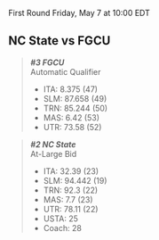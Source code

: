 First Round
Friday, May 7 at 10:00 EDT
## NC State vs FGCU

> ***#3 FGCU***  
> Automatic Qualifier  
> - ITA: 8.375 (47)  
> - SLM: 87.658 (49)  
> - TRN: 85.244 (50)  
> - MAS: 6.42 (53)  
> - UTR: 73.58 (52)  

> ***#2 NC State***  
> At-Large Bid  
> - ITA: 32.39 (23)  
> - SLM: 94.442 (19)  
> - TRN: 92.3 (22)  
> - MAS: 7.7 (23)  
> - UTR: 78.11 (22)  
> - USTA: 25  
> - Coach: 28  